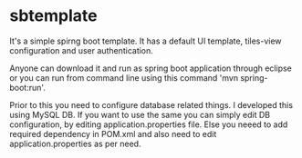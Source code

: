 # sbtemplate
It's a simple spirng boot template. It has a default UI template, tiles-view configuration and user authentication. 

Anyone can download it and run as spring boot application through eclipse or you can run from command line using this command 'mvn spring-boot:run'.

Prior to this you need to configure database related things. I developed this using MySQL DB. If you want to use the same you can simply edit DB configuration, by editing application.properties file. Else you neeed to add required dependency in POM.xml and also need to edit application.properties as per need. 

